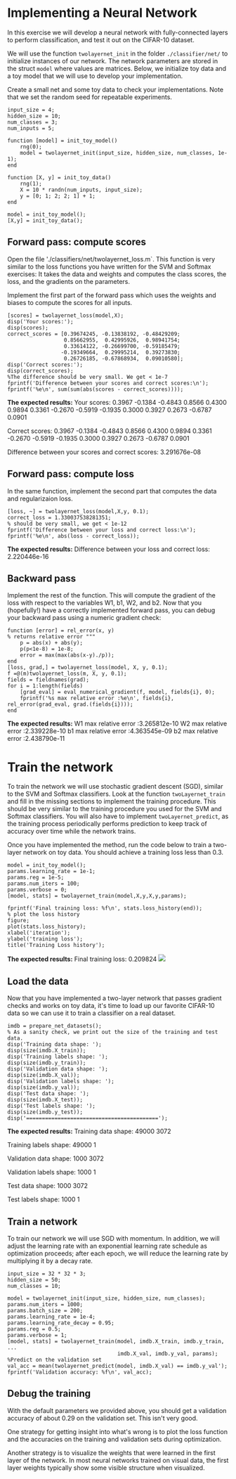 # Implementing a Neural Network

In this exercise we will develop a neural network with fully-connected layers to perform classification, and test it out on the CIFAR-10 dataset.

We will use the function `twolayernet_init` in the folder `./classifier/net/` to initialize instances of our network. The network parameters are stored in the struct `model` where values are matrices. Below, we initialize toy data and a toy model that we will use to develop your implementation.

Create a small net and some toy data to check your implementations. Note that we set the random seed for repeatable experiments.

    input_size = 4;
    hidden_size = 10;
    num_classes = 3;
    num_inputs = 5;

    function [model] = init_toy_model()
        rng(0);
        model = twolayernet_init(input_size, hidden_size, num_classes, 1e-1);
    end

    function [X, y] = init_toy_data()
        rng(1);    
        X = 10 * randn(num_inputs, input_size);
        y = [0; 1; 2; 2; 1] + 1;
    end

    model = init_toy_model();
    [X,y] = init_toy_data();


## Forward pass: compute scores
Open the file './classifiers/net/twolayernet_loss.m`. This function is very similar to the loss functions you have written for the SVM and Softmax exercises: It takes the data and weights and computes the class scores, the loss, and the gradients on the parameters.

Implement the first part of the forward pass which uses the weights and biases to compute the scores for all inputs.

    [scores] = twolayernet_loss(model,X);
    disp('Your scores:');
    disp(scores);
    correct_scores = [0.39674245, -0.13838192, -0.48429209;
                      0.85662955,  0.42995926,  0.98941754;
                      0.33614122, -0.26699700, -0.59185479;
                     -0.19349664,  0.29995214,  0.39273830;
                      0.26726185, -0.67868934,  0.09010580];
    disp('Correct scores:');
    disp(correct_scores);             
    %The difference should be very small. We get < 1e-7
    fprintf('Difference between your scores and correct scores:\n');
    fprintf('%e\n', sum(sum(abs(scores - correct_scores))));
**The expected results:**
Your scores:
    0.3967   -0.1384   -0.4843
    0.8566    0.4300    0.9894
    0.3361   -0.2670   -0.5919
   -0.1935    0.3000    0.3927
    0.2673   -0.6787    0.0901

Correct scores:
    0.3967   -0.1384   -0.4843
    0.8566    0.4300    0.9894
    0.3361   -0.2670   -0.5919
   -0.1935    0.3000    0.3927
    0.2673   -0.6787    0.0901

Difference between your scores and correct scores:
3.291676e-08



## Forward pass: compute loss
In the same function, implement the second part that computes the data and regularizaion loss.

    [loss, ~] = twolayernet_loss(model,X,y, 0.1);
    correct_loss = 1.330037538281351;
    % should be very small, we get < 1e-12
    fprintf('Difference between your loss and correct loss:\n');
    fprintf('%e\n', abs(loss - correct_loss));
**The expected results:**
Difference between your loss and correct loss:
2.220446e-16

## Backward pass

Implement the rest of the function. This will compute the gradient of the loss with respect to the variables W1, b1, W2, and b2. Now that you (hopefully!) have a correctly implemented forward pass, you can debug your backward pass using a numeric gradient check:

    function [error] = rel_error(x, y)
    % returns relative error """
        p = abs(x) + abs(y);
        p(p<1e-8) = 1e-8;
        error = max(max(abs(x-y)./p));
    end
    [loss, grad,] = twolayernet_loss(model, X, y, 0.1);
    f =@(m)twolayernet_loss(m, X, y, 0.1);
    fields = fieldnames(grad);
    for i = 1:length(fields)
        [grad_eval] = eval_numerical_gradient(f, model, fields{i}, 0);
        fprintf('%s max relative error :%e\n', fields{i}, rel_error(grad_eval, grad.(fields{i})));
    end
**The expected results:**
W1 max relative error :3.265812e-10
W2 max relative error :2.339228e-10
b1 max relative error :4.363545e-09
b2 max relative error :2.438790e-11

# Train the network
To train the network we will use stochastic gradient descent (SGD), similar to the SVM and Softmax classifiers. Look at the function `twoLayernet_train` and fill in the missing sections to implement the training procedure. This should be very similar to the training procedure you used for the SVM and Softmax classifiers. You will also have to implement `twoLayernet_predict`, as the training process periodically performs prediction to keep track of accuracy over time while the network trains.

Once you have implemented the method, run the code below to train a two-layer network on toy data. You should achieve a training loss less than 0.3.

    model = init_toy_model();
    params.learning_rate = 1e-1;
    params.reg = 1e-5;
    params.num_iters = 100;
    params.verbose = 0;
    [model, stats] = twolayernet_train(model,X,y,X,y,params);

    fprintf('Final training loss: %f\n', stats.loss_history(end));
    % plot the loss history
    figure;
    plot(stats.loss_history);
    xlabel('iteration');
    ylabel('training loss');
    title('Training Loss history');
**The expected results:**
Final training loss: 0.209824
![](https://raw.githubusercontent.com/MatthiasDING/BE_1/master/Document/twolayernet_trainloss.jpg)

## Load the data
Now that you have implemented a two-layer network that passes gradient checks and works on toy data, it's time to load up our favorite CIFAR-10 data so we can use it to train a classifier on a real dataset.

    imdb = prepare_net_datasets();
    % As a sanity check, we print out the size of the training and test data.
    disp('Training data shape: ');
    disp(size(imdb.X_train));
    disp('Training labels shape: ');
    disp(size(imdb.y_train));
    disp('Validation data shape: ');
    disp(size(imdb.X_val));
    disp('Validation labels shape: ');
    disp(size(imdb.y_val));
    disp('Test data shape: ');
    disp(size(imdb.X_test));
    disp('Test labels shape: ');
    disp(size(imdb.y_test));
    disp('==========================================');
**The expected results:**
Training data shape: 
       49000        3072

Training labels shape: 
       49000           1

Validation data shape: 
        1000        3072

Validation labels shape: 
        1000           1

Test data shape: 
        1000        3072

Test labels shape: 
        1000           1
        
## Train a network
To train our network we will use SGD with momentum. In addition, we will adjust the learning rate with an exponential learning rate schedule as optimization proceeds; after each epoch, we will reduce the learning rate by multiplying it by a decay rate.

    input_size = 32 * 32 * 3;
    hidden_size = 50;
    num_classes = 10;

    model = twolayernet_init(input_size, hidden_size, num_classes);
    params.num_iters = 1000;
    params.batch_size = 200;
    params.learning_rate = 1e-4;
    params.learning_rate_decay = 0.95;
    params.reg = 0.5;
    params.verbose = 1;
    [model, stats] = twolayernet_train(model, imdb.X_train, imdb.y_train, ...
                                       imdb.X_val, imdb.y_val, params);
    %Predict on the validation set
    val_acc = mean(twolayernet_predict(model, imdb.X_val) == imdb.y_val');
    fprintf('Validation accuracy: %f\n', val_acc);
## Debug the training
With the default parameters we provided above, you should get a validation accuracy of about 0.29 on the validation set. This isn't very good.

One strategy for getting insight into what's wrong is to plot the loss function and the accuracies on the training and validation sets during optimization.

Another strategy is to visualize the weights that were learned in the first layer of the network. In most neural networks trained on visual data, the first layer weights typically show some visible structure when visualized.